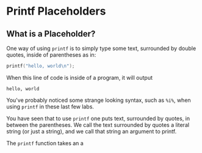 # Printf Placeholders

## What is a Placeholder?

One way of using `printf` is to simply type some text, surrounded by double quotes, inside of parentheses as in:

```c
printf("hello, world\n");
```

When this line of code is inside of a program, it will output

```
hello, world
```



You've probably noticed some strange looking syntax, such as `%i%`, when using `printf` in these last few labs. 

You have seen that to use `printf` one puts text, surrounded by quotes, in between the parentheses. We call the text surrounded by quotes a literal string (or just a string), and we call that string an argument to printf.

The `printf` function takes an a



